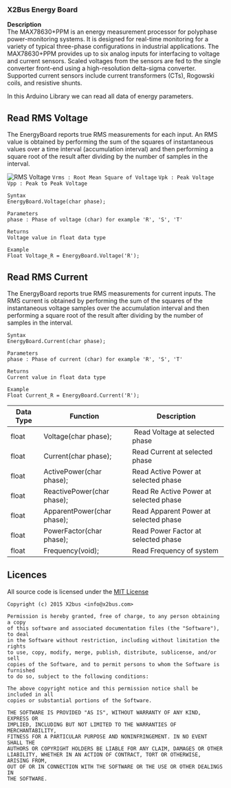 ### X2Bus Energy Board
  
**Description**  
The MAX78630+PPM is an energy measurement processor for polyphase power-monitoring systems. It is designed for real-time monitoring for a variety of typical three-phase configurations in industrial applications. The MAX78630+PPM provides up to six analog inputs for interfacing to voltage and current sensors. Scaled voltages from the sensors are fed to the single converter front-end using a high-resolution delta-sigma converter. Supported current sensors include current transformers (CTs), Rogowski coils, and resistive shunts.  
  
In this Arduino Library we can read all data of energy parameters.

## Read RMS Voltage

The EnergyBoard reports true RMS measurements for each input. An RMS value is 
obtained by performing the sum of the squares of instantaneous values over a time 
interval (accumulation interval) and then performing a square root of the result 
after dividing by the number of samples in the interval.

![RMS Voltage](http://upload.wikimedia.org/wikipedia/commons/thumb/8/89/Sine_wave_voltages.svg/530px-Sine_wave_voltages.svg.png)
`Vrms : Root Mean Square of Voltage`
`Vpk : Peak Voltage`
`Vpp : Peak to Peak Voltage`
	
	Syntax
	EnergyBoard.Voltage(char phase);
	
	Parameters
	phase : Phase of voltage (char) for example 'R', 'S', 'T'
	
	Returns
	Voltage value in float data type
	
	Example
	Float Voltage_R = EnergyBoard.Voltage('R');
	
## Read RMS Current

The EnergyBoard reports true RMS measurements for current inputs. The RMS current is 
obtained by performing the sum of the squares of the instantaneous voltage samples 
over the accumulation interval and then performing a square root of the result after 
dividing by the number of samples in the interval.

	Syntax
	EnergyBoard.Current(char phase);
	
	Parameters
	phase : Phase of current (char) for example 'R', 'S', 'T'
	
	Returns
	Current value in float data type
	
	Example
	Float Current_R = EnergyBoard.Current('R');

  
| Data Type | Function                    | Description                               |
|-----------|-----------------------------|-------------------------------------------|
| float     | Voltage(char phase);		  | Read Voltage at selected phase            |
| float     | Current(char phase);		  | Read Current at selected phase            |
| float     | ActivePower(char phase);	  | Read Active Power at selected phase       |
| float     | ReactivePower(char phase);  | Read Re Active Power at selected phase    |
| float     | ApparentPower(char phase);  | Read Apparent Power at selected phase     |
| float     | PowerFactor(char phase);	  | Read Power Factor at selected phase       |
| float     | Frequency(void);			  | Read Frequency of system                  |

## Licences

All source code is licensed under the [MIT License](http://opensource.org/licenses/MIT)

	Copyright (c) 2015 X2bus <info@x2bus.com>
	 
	Permission is hereby granted, free of charge, to any person obtaining a copy
	of this software and associated documentation files (the "Software"), to deal
	in the Software without restriction, including without limitation the rights
	to use, copy, modify, merge, publish, distribute, sublicense, and/or sell
	copies of the Software, and to permit persons to whom the Software is furnished
	to do so, subject to the following conditions:
	 
	The above copyright notice and this permission notice shall be included in all
	copies or substantial portions of the Software.
	 
	THE SOFTWARE IS PROVIDED "AS IS", WITHOUT WARRANTY OF ANY KIND, EXPRESS OR
	IMPLIED, INCLUDING BUT NOT LIMITED TO THE WARRANTIES OF MERCHANTABILITY,
	FITNESS FOR A PARTICULAR PURPOSE AND NONINFRINGEMENT. IN NO EVENT SHALL THE
	AUTHORS OR COPYRIGHT HOLDERS BE LIABLE FOR ANY CLAIM, DAMAGES OR OTHER
	LIABILITY, WHETHER IN AN ACTION OF CONTRACT, TORT OR OTHERWISE, ARISING FROM,
	OUT OF OR IN CONNECTION WITH THE SOFTWARE OR THE USE OR OTHER DEALINGS IN
	THE SOFTWARE.
